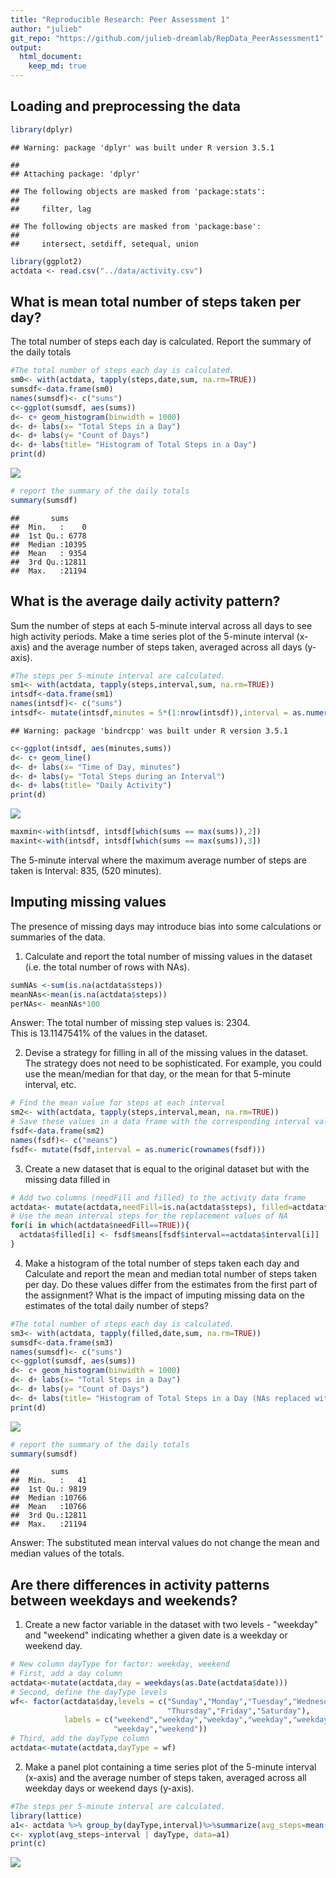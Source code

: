 ```yaml
---
title: "Reproducible Research: Peer Assessment 1"
author: "julieb"
git_repo: "https://github.com/julieb-dreamlab/RepData_PeerAssessment1"
output: 
  html_document:
    keep_md: true
---
```



## Loading and preprocessing the data

```r
library(dplyr)
```

```
## Warning: package 'dplyr' was built under R version 3.5.1
```

```
## 
## Attaching package: 'dplyr'
```

```
## The following objects are masked from 'package:stats':
## 
##     filter, lag
```

```
## The following objects are masked from 'package:base':
## 
##     intersect, setdiff, setequal, union
```

```r
library(ggplot2)
actdata <- read.csv("../data/activity.csv")
```


## What is mean total number of steps taken per day?
The total number of steps each day is calculated.
Report the summary of the daily totals


```r
#The total number of steps each day is calculated.
sm0<- with(actdata, tapply(steps,date,sum, na.rm=TRUE))
sumsdf<-data.frame(sm0)
names(sumsdf)<- c("sums")
c<-ggplot(sumsdf, aes(sums))
d<- c+ geom_histogram(binwidth = 1000)
d<- d+ labs(x= "Total Steps in a Day")
d<- d+ labs(y= "Count of Days")
d<- d+ labs(title= "Histogram of Total Steps in a Day")
print(d)
```

![](PA1_julieb_files/figure-html/sums-1.png)<!-- -->

```r
# report the summary of the daily totals
summary(sumsdf)
```

```
##       sums      
##  Min.   :    0  
##  1st Qu.: 6778  
##  Median :10395  
##  Mean   : 9354  
##  3rd Qu.:12811  
##  Max.   :21194
```

## What is the average daily activity pattern?
Sum the number of steps at each 5-minute interval across all days to see high activity periods.
Make a time series plot of the 5-minute interval (x-axis)
and the average number of steps taken, averaged across all days (y-axis).

```r
#The steps per 5-minute interval are calculated.
sm1<- with(actdata, tapply(steps,interval,sum, na.rm=TRUE))
intsdf<-data.frame(sm1)
names(intsdf)<- c("sums")
intsdf<- mutate(intsdf,minutes = 5*(1:nrow(intsdf)),interval = as.numeric(rownames(intsdf)))
```

```
## Warning: package 'bindrcpp' was built under R version 3.5.1
```

```r
c<-ggplot(intsdf, aes(minutes,sums))
d<- c+ geom_line()
d<- d+ labs(x= "Time of Day, minutes")
d<- d+ labs(y= "Total Steps during an Interval")
d<- d+ labs(title= "Daily Activity")
print(d)
```

![](PA1_julieb_files/figure-html/intervals-1.png)<!-- -->

```r
maxmin<-with(intsdf, intsdf[which(sums == max(sums)),2])
maxint<-with(intsdf, intsdf[which(sums == max(sums)),3])
```
The 5-minute interval where the maximum average number of steps are taken is Interval: 835, (520 minutes).

## Imputing missing values
The presence of missing days may introduce bias into some
calculations or summaries of the data.  
1. Calculate and report the total number of missing values in the dataset
(i.e. the total number of rows with NAs).

```r
sumNAs <-sum(is.na(actdata$steps))
meanNAs<-mean(is.na(actdata$steps))
perNAs<- meanNAs*100
```
Answer: The total number of missing step values is: 2304.  
This is 13.1147541% of the values in the dataset.

2. Devise a strategy for filling in all of the missing values in the dataset. The
strategy does not need to be sophisticated. For example, you could use
the mean/median for that day, or the mean for that 5-minute interval, etc.

```r
# Find the mean value for steps at each interval
sm2<- with(actdata, tapply(steps,interval,mean, na.rm=TRUE))
# Save these values in a data frame with the corresponding interval value
fsdf<-data.frame(sm2)
names(fsdf)<- c("means")
fsdf<- mutate(fsdf,interval = as.numeric(rownames(fsdf)))
```
3. Create a new dataset that is equal to the original dataset but with the
missing data filled in

```r
# Add two columns (needFill and filled) to the activity data frame 
actdata<- mutate(actdata,needFill=is.na(actdata$steps), filled=actdata$steps)
# Use the mean interval steps for the replacement values of NA
for(i in which(actdata$needFill==TRUE)){
  actdata$filled[i] <- fsdf$means[fsdf$interval==actdata$interval[i]]
}
```
4. Make a histogram of the total number of steps taken each day and Calculate
and report the mean and median total number of steps taken per day. Do
these values differ from the estimates from the first part of the assignment?
What is the impact of imputing missing data on the estimates of the total
daily number of steps?


```r
#The total number of steps each day is calculated.
sm3<- with(actdata, tapply(filled,date,sum, na.rm=TRUE))
sumsdf<-data.frame(sm3)
names(sumsdf)<- c("sums")
c<-ggplot(sumsdf, aes(sums))
d<- c+ geom_histogram(binwidth = 1000)
d<- d+ labs(x= "Total Steps in a Day")
d<- d+ labs(y= "Count of Days")
d<- d+ labs(title= "Histogram of Total Steps in a Day (NAs replaced with Interval Mean Value")
print(d)
```

![](PA1_julieb_files/figure-html/sumsFilled-1.png)<!-- -->

```r
# report the summary of the daily totals
summary(sumsdf)
```

```
##       sums      
##  Min.   :   41  
##  1st Qu.: 9819  
##  Median :10766  
##  Mean   :10766  
##  3rd Qu.:12811  
##  Max.   :21194
```
Answer: The substituted mean interval values do not change the mean and median values of the totals.

## Are there differences in activity patterns between weekdays and weekends?

1. Create a new factor variable in the dataset with two levels - "weekday"
and "weekend" indicating whether a given date is a weekday or weekend
day.  

```r
# New column dayType for factor: weekday, weekend
# First, add a day column
actdata<-mutate(actdata,day = weekdays(as.Date(actdata$date)))
# Second, define the dayType levels
wf<- factor(actdata$day,levels = c("Sunday","Monday","Tuesday","Wednesday",
                                   "Thursday","Friday","Saturday"),
            labels = c("weekend","weekday","weekday","weekday","weekday",
                       "weekday","weekend"))
# Third, add the dayType column
actdata<-mutate(actdata,dayType = wf)
```
2. Make a panel plot containing a time series plot of the
5-minute interval (x-axis) and the average number of steps taken, averaged
across all weekday days or weekend days (y-axis).

```r
#The steps per 5-minute interval are calculated.
library(lattice)
a1<- actdata %>% group_by(dayType,interval)%>%summarize(avg_steps=mean(filled))
c<- xyplot(avg_steps~interval | dayType, data=a1)
print(c)
```

![](PA1_julieb_files/figure-html/intervalsBydayType-1.png)<!-- -->
